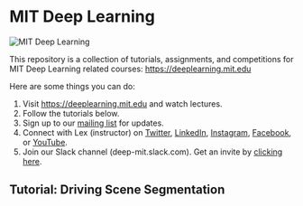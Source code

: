 # MIT Deep Learning

![MIT Deep Learning](https://deeplearning.mit.edu/files/images/mit_deep_learning.png)

This repository is a collection of tutorials, assignments, and competitions for MIT Deep Learning related courses: https://deeplearning.mit.edu

Here are some things you can do:

1. Visit https://deeplearning.mit.edu and watch lectures.
1. Follow the tutorials below.
1. Sign up to our [mailing list](http://eepurl.com/dy1Obr) for updates.
1. Connect with Lex (instructor) on [Twitter](https://twitter.com/LexFridman), [LinkedIn](https://www.linkedin.com/in/lexfridman/), [Instagram](https://www.instagram.com/lexfridman/), [Facebook](https://www.facebook.com/lexfridman), or [YouTube](https://www.youtube.com/lexfridman).
1. Join our Slack channel (deep-mit.slack.com). Get an invite by [clicking here](https://deep-mit-slack.herokuapp.com/).

## Tutorial: Driving Scene Segmentation

